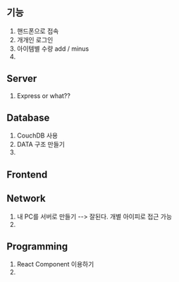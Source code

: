 ## 기능
  1. 핸드폰으로 접속
  2. 개개인 로그인
  3. 아이템별 수량 add / minus
  4. 

## Server
  1. Express or what??

## Database
  1. CouchDB 사용
  2. DATA 구조 만들기
  3. 

## Frontend

## Network
  1. 내 PC를 서버로 만들기 --> 잘된다. 개별 아이피로 접근 가능
  2. 
  
## Programming
  1. React Component 이용하기
  2. 
  

